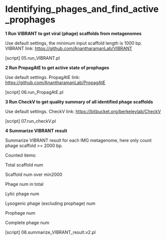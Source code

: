 #  **Identifying_phages_and_find_active_prophages** 

**1 Run VIBRANT to get viral (phage) scaffolds from metagenomes**

Use default settings, the minimum input scaffold length is 1000 bp. VIBRANT link: https://github.com/AnantharamanLab/VIBRANT

[script] 05.run_VIBRANT.pl

**2 Run PropagAtE to get active state of prophages**

Use default settings. PropagAtE link: https://github.com/AnantharamanLab/PropagAtE

[script] 06.run_PropagAtE.pl

**3 Run CheckV to get quality summary of all identified phage scaffolds**

Use default settings. CheckV link: https://bitbucket.org/berkeleylab/CheckV

[script] 07.run_checkV.pl

**4 Summarize VIBRANT result**

Summarize VIBRANT result for each IMG metagenome, here only count phage scaffold >= 2000 bp. 

Counted items:

Total scaffold num

Scaffold num over min2000

Phage num in total

Lytic phage num

Lysogenic phage (excluding prophage) num

Prophage num

Complete phage num

[script] 08.summarize_VIBRANT_result.v2.pl









